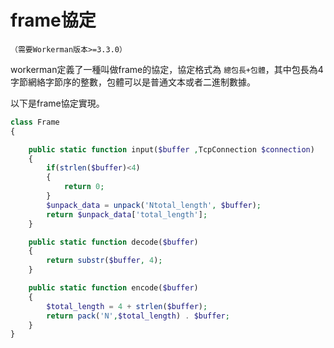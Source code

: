 # frame協定
```（需要Workerman版本>=3.3.0）```

workerman定義了一種叫做frame的協定，協定格式為 ```總包長+包體```，其中包長為4字節網絡字節序的整數，包體可以是普通文本或者二進制數據。

以下是frame協定實現。
```php
class Frame
{

    public static function input($buffer ,TcpConnection $connection)
    {
        if(strlen($buffer)<4)
        {
            return 0;
        }
        $unpack_data = unpack('Ntotal_length', $buffer);
        return $unpack_data['total_length'];
    }

    public static function decode($buffer)
    {
        return substr($buffer, 4);
    }

    public static function encode($buffer)
    {
        $total_length = 4 + strlen($buffer);
        return pack('N',$total_length) . $buffer;
    }
}
```
